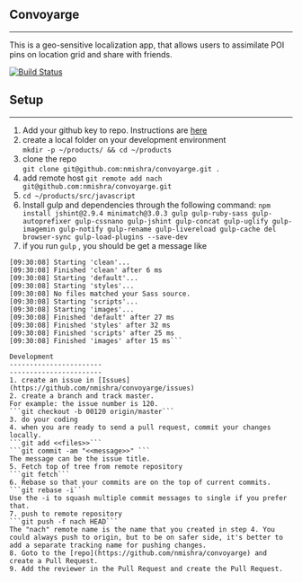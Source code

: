 Convoyarge
-------------------------
-------------------------
This is a geo-sensitive localization app, that allows users to assimilate POI pins on location grid and share with friends.  

[![Build Status](https://travis-ci.org/nmishra/convoyarge.svg?branch=master)](https://travis-ci.org/nmishra/convoyarge)

Setup
------------------------------
------------------------------
1. Add your github key to repo. Instructions are [here](https://help.github.com/articles/generating-an-ssh-key/)
2. create a local folder on your development environment  
```mkdir -p ~/products/ && cd ~/products```
3. clone the repo  
```git clone git@github.com:nmishra/convoyarge.git .```
4. add remote host 
```git remote add nach git@github.com:nmishra/convoyarge.git```
5. ```cd ~/products/src/javascript```
6. Install gulp and dependencies through the following command:
```npm install jshint@2.9.4 minimatch@3.0.3 gulp gulp-ruby-sass gulp-autoprefixer gulp-cssnano gulp-jshint gulp-concat gulp-uglify gulp-imagemin gulp-notify gulp-rename gulp-livereload gulp-cache del browser-sync gulp-load-plugins --save-dev```
7. if you run ```gulp``` , you should be get a message like  
```[09:30:08] Using gulpfile ~/products/convoyarge/src/javascript/gulpfile.js
[09:30:08] Starting 'clean'...
[09:30:08] Finished 'clean' after 6 ms
[09:30:08] Starting 'default'...
[09:30:08] Starting 'styles'...
[09:30:08] No files matched your Sass source.
[09:30:08] Starting 'scripts'...
[09:30:08] Starting 'images'...
[09:30:08] Finished 'default' after 27 ms
[09:30:08] Finished 'styles' after 32 ms
[09:30:08] Finished 'scripts' after 25 ms
[09:30:08] Finished 'images' after 15 ms```  

Development 
-----------------------
-----------------------
1. create an issue in [Issues](https://github.com/nmishra/convoyarge/issues)
2. create a branch and track master. 
For example: the issue number is 120.
```git checkout -b 00120 origin/master```
3. do your coding
4. when you are ready to send a pull request, commit your changes locally.  
```git add <<files>>```  
```git commit -am "<<message>>" ```  
The message can be the issue title.
5. Fetch top of tree from remote repository  
```git fetch```
6. Rebase so that your commits are on the top of current commits.  
```git rebase -i```
Use the -i to squash multiple commit messages to single if you prefer that.
7. push to remote repository  
```git push -f nach HEAD```
The "nach" remote name is the name that you created in step 4. You could always push to origin, but to be on safer side, it's better to add a separate tracking name for pushing changes.
8. Goto to the [repo](https://github.com/nmishra/convoyarge) and create a Pull Request.
9. Add the reviewer in the Pull Request and create the Pull Request.
 